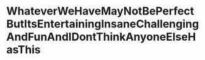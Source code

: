 # WhateverWeHaveMayNotBePerfectButItsEntertainingInsaneChallengingAndFunAndIDontThinkAnyoneElseHasThis